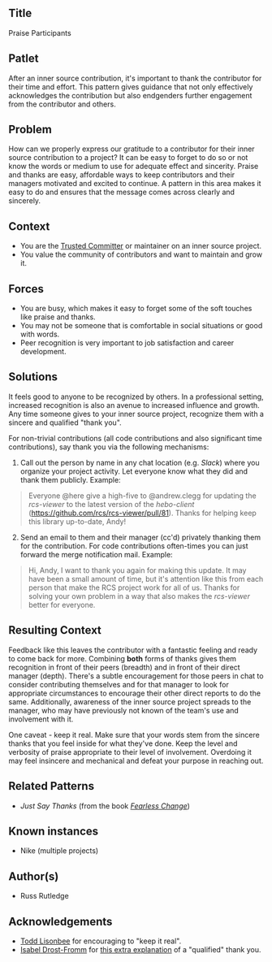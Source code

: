 ## Title
Praise Participants

## Patlet
After an inner source contribution, it's important to thank the contributor for their time and effort.
This pattern gives guidance that not only effectively acknowledges the contribution but also endgenders further engagement from the contributor and others.

## Problem
How can we properly express our gratitude to a contributor for their inner source contribution to a project?
It can be easy to forget to do so or not know the words or medium to use for adequate effect and sincerity.
Praise and thanks are easy, affordable ways to keep contributors and their managers motivated and excited to continue.
A pattern in this area makes it easy to do and ensures that the message comes across clearly and sincerely.

## Context
* You are the [Trusted Committer](project-roles/trusted-committer.md) or maintainer on an inner source project.
* You value the community of contributors and want to maintain and grow it.

## Forces
* You are busy, which makes it easy to forget some of the soft touches like praise and thanks.
* You may not be someone that is comfortable in social situations or good with words.
* Peer recognition is very important to job satisfaction and career development.

## Solutions
It feels good to anyone to be recognized by others.
In a professional setting, increased recognition is also an avenue to increased influence and growth.
Any time someone gives to your inner source project, recognize them with a sincere and qualified "thank you".

For non-trivial contributions (all code contributions and also significant time contributions), say thank you via the following mechanisms:

1. Call out the person by name in any chat location (e.g. _Slack_) where you organize your project activity.  Let everyone know what they did and thank them publicly.  Example:

> Everyone @here give a high-five to @andrew.clegg for updating the _rcs-viewer_ to the latest version of the _hebo-client_ (https://github.com/rcs/rcs-viewer/pull/81).
Thanks for helping keep this library up-to-date, Andy!

2. Send an email to them and their manager (cc'd) privately thanking them for the contribution.
For code contributions often-times you can just forward the merge notification mail.  Example:

> Hi, Andy, I want to thank you again for making this update.
It may have been a small amount of time, but it's attention like this from each person that make the RCS project work for all of us.
Thanks for solving your own problem in a way that also makes the _rcs-viewer_ better for everyone.

## Resulting Context
Feedback like this leaves the contributor with a fantastic feeling and ready to come back for more.
Combining **both** forms of thanks gives them recognition in front of their peers (breadth) and in front of their direct manager (depth).
There's a subtle encouragement for those peers in chat to consider contributing themselves and for that manager to look for appropriate circumstances to encourage their other direct reports to do the same.
Additionally, awareness of the inner source project spreads to the manager, who may have previously not known of the team's use and involvement with it.

One caveat - keep it real.
Make sure that your words stem from the sincere thanks that you feel inside for what they've done.
Keep the level and verbosity of praise appropriate to their level of involvement.
Overdoing it may feel insincere and mechanical and defeat your purpose in reaching out.

## Related Patterns

* _Just Say Thanks_ (from the book [_Fearless Change_](http://www.fearlesschangepatterns.com/))

## Known instances

* Nike (multiple projects)

## Author(s)

* Russ Rutledge

## Acknowledgements

* [Todd Lisonbee](https://github.com/tlisonbee) for encouraging to "keep it real".
* [Isabel Drost-Fromm](https://github.com/MaineC) for [this extra explanation](https://youtu.be/h3MPewsk5PU?t=357) of a "qualified" thank you.
